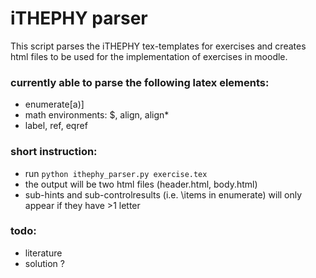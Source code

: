 # iTHEPHY parser

This script parses the iTHEPHY tex-templates for exercises and creates html files to be used for the implementation of exercises in moodle.

### currently able to parse the following latex elements:
+ enumerate[a)] 
+ math environments: $, align, align*
+ label, ref, eqref

### short instruction:
+ run `python ithephy_parser.py exercise.tex`
+ the output will be two html files (header.html, body.html)
+ sub-hints and sub-controlresults (i.e. \items in enumerate) will only appear if they have >1 letter

### todo:
+ literature
+ solution ?

